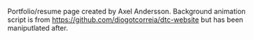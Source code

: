Portfolio/resume page created by Axel Andersson. Background animation script is from https://github.com/diogotcorreia/dtc-website but has been maniputlated after.
